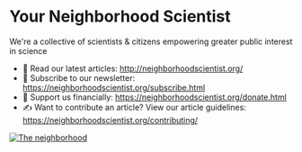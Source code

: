 # Your Neighborhood Scientist

We're a collective of scientists & citizens empowering greater public interest in science

- 📃 Read our latest articles: <http://neighborhoodscientist.org/>
- 📧 Subscribe to our newsletter: <https://neighborhoodscientist.org/subscribe.html>
- 💚 Support us financially: <https://neighborhoodscientist.org/donate.html>
- ✍️ Want to contribute an article? View our article guidelines: <https://neighborhoodscientist.org/contributing/>

[<img src="https://raw.githubusercontent.com/neighborhood-scientist/neighborhoodscientist.org/6134ad4ab758d9372a23a7c51f221885e39c10a9/img/Neighborhood_01_transparent.png" alt="The neighborhood">](http://neighborhoodscientist.org/)
